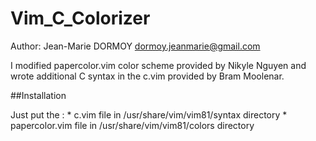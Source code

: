 # Vim_C_Colorizer

Author: Jean-Marie DORMOY	<dormoy.jeanmarie@gmail.com>

I modified papercolor.vim color scheme provided by Nikyle Nguyen and wrote
additional C syntax in the c.vim provided by Bram Moolenar.

##Installation

Just put the :
	* c.vim file in /usr/share/vim/vim81/syntax directory
	* papercolor.vim file in /usr/share/vim/vim81/colors directory
